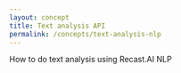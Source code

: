 ```yaml
---
layout: concept
title: Text analysis API
permalink: /concepts/text-analysis-nlp
---
```


How to do text analysis using Recast.AI NLP
